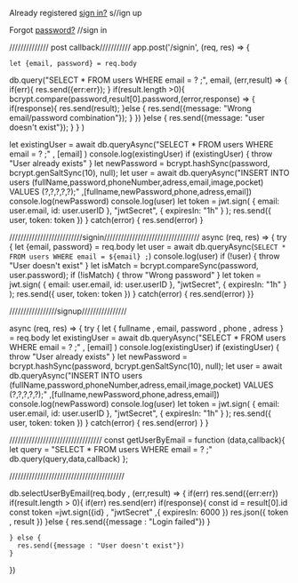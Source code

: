  Already registered <a href="#">sign in?</a> s//ign up 

 Forgot <a href="#">password?</a>  //sign in 

////////////// post callback///////////
 app.post('/signin', (req, res) => {
  
    let {email, password} = req.body
   db.query("SELECT * FROM users WHERE email = ? ;", email, 
   (err,result) => {
     if(err){
       res.send({err:err});
     }
     if(result.length >0){
       bcrypt.compare(password,result[0].password,(error,response) => {
         if(response){
           res.send(result);
         }else {
           res.send({message: "Wrong email/password combination"});
         }
       })
     }else {
       res.send({message: "user doesn't exist"});
     }
   }
   )




   let existingUser = await db.queryAsync("SELECT * FROM users WHERE email = ? ;" , [email] )
    console.log(existingUser)
    if (existingUser) {
      throw "User already exists"
    }
    let newPassword = bcrypt.hashSync(password, bcrypt.genSaltSync(10), null);
    let user = await db.queryAsync("INSERT INTO users (fullName,password,phoneNumber,adress,email,image,pocket) VALUES (?,?,?,?,?);" ,[fullname,newPassword,phone,adress,email])
    console.log(newPassword)
    console.log(user)
    let token = jwt.sign(
      {
        email: user.email,
        id: user.userID
      },
      "jwtSecret",
      {
        expiresIn: "1h"
      }
    );
    res.send({
      user,
      token: token
    })
  }
  catch(error) {
    res.send(error)
  }





  //////////////////////////signin//////////////////////////////////
async (req, res) => {
  try {
    let {email, password} = req.body
    let user = await db.queryAsync(`SELECT * FROM users WHERE email = ${email} ;`)
    console.log(user)
    if (!user) {
      throw "User doesn't exist"
    }
    let isMatch = bcrypt.compareSync(password, user.password);
    if (!isMatch) {
      throw "Wrong password"
    }
    let token = jwt.sign(
      {
        email: user.email,
        id: user.userID
      },
      "jwtSecret",
      {
        expiresIn: "1h"
      }
    );
    res.send({
      user,
      token: token
    })
  }
  catch(error) {
    res.send(error)
  }}




  /////////////////signup////////////////


   async (req, res) => {
  try {
    let { fullname , email, password , phone , adress } = req.body
    let existingUser = await db.queryAsync("SELECT * FROM users WHERE email = ? ;" , [email] )
    console.log(existingUser)
    if (existingUser) {
      throw "User already exists"
    }
    let newPassword = bcrypt.hashSync(password, bcrypt.genSaltSync(10), null);
    let user = await db.queryAsync("INSERT INTO users (fullName,password,phoneNumber,adress,email,image,pocket) VALUES (?,?,?,?,?);" ,[fullname,newPassword,phone,adress,email])
    console.log(newPassword)
    console.log(user)
    let token = jwt.sign(
      {
        email: user.email,
        id: user.userID
      },
      "jwtSecret",
      {
        expiresIn: "1h"
      }
    );
    res.send({
      user,
      token: token
    })
  }
  catch(error) {
    res.send(error)
  }
}

/////////////////////////////////
const getUserByEmail = function (data,callback){
  let query = "SELECT * FROM users WHERE email = ? ;"
  db.query(query,data,callback)
};

/////////////////////////////////////////


db.selectUserByEmail(req.body , (err,result) => {
    if(err) res.send({err:err})
    if(result.length > 0){
        if(err) res.send(err)
        if(response){
          const id = result[0].id
          const token =jwt.sign({id} , "jwtSecret" ,{
            expiresIn: 6000
          })
          res.json({ token , result })
        }else {
          res.send({message : "Login failed"})
        }
      
    } else {
      res.send({message : "User doesn't exist"})
    }
  })
